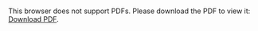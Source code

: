 <object data="christ-in-song/CIS1908pdfs/207.pdf" type="application/pdf" width="100%" height="1024px">
    <embed src="christ-in-song/CIS1908pdfs/207.pdf">
        <p>This browser does not support PDFs. Please download the PDF to view it: <a href="christ-in-song/CIS1908pdfs/207.pdf">Download PDF</a>.</p>
    </embed>
</object>
